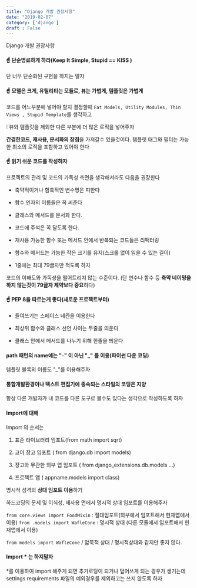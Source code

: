 ```yaml
---
title: "Django 개발 권장사항"
date: "2019-02-07"
category: ['django']
draft : False
---
```


Django 개발 권장사항


#### ☝ 단순명료하게 하라(Keep It Simple, Stupid  == KISS )
단 너무 단순화된 구현을 하지는 말자


#### ☝ 모델은 크게, 유틸리티는 모듈로, 뷰는 가볍게, 템플릿은 가볍게

코드를 어느부분에 넣어야 할지 결정할때
`Fat Models, Utility Modules, Thin Views , Stupid Template`를 생각하고

❕ 뷰와 템플릿을 제외한 다른 부분에 더 많은 로직을 넣어주자

**간결한코드, 재사용, 문서화의 장점**을 가져갈수 있을것이다.
템플릿 태그와 필터는 가능한 최소의 로직을 포함하고 있어야 한다



#### ☝ 읽기 쉬운 코드를 작성하자

프로젝트의 관리 및 코드의 가독성 측면을 생각해서라도 다음을 권장한다

* 축약적이거나 함축적인 변수명은 피한다

* 함수 인자의 이름들은 꼭 써준다

* 클래스와 메서드를 문서화 한다.

* 코드에 주석은 꼭 달도록 한다.

* 재사용 가능한 함수 또는 메서드 안에서 반복되는 코드들은 리팩터링

* 함수와 메서드는 가능한 작은 크기를 유지(스크롤 없이 읽을 수 있는 길이)

* 1줄에는 최대 79글자만 적도록 하자

코드의 이해도와 가독성을 떨어트리지 않는 수준이다.
(단 변수나 함수 등 **축약 네이밍을 하지 않는것이 79글자 제약보다 중요**하다)


#### ☝ PEP 8을 따르는게 좋다(새로운 프로젝트부터)

* 들여쓰기는 스페이스 네칸을 이용한다

* 최상위 함수와 클래스 선언 사이는 두줄을 띄운다

* 클래스 안에서 메서드를 나누기 위해 한줄을 띄운다



#### path 패턴의 name에는 "-" 이 아닌  "_" 를 이용(파이썬 다운 코딩)

템플릿 블록의 이름도  "_"를 이용해주자



#### 통합개발환경이나 텍스트 편집기에 종속되는 스타일의 코딩은 지양

항상 다른 개발자가 내 코드를 다른 도구로 볼수도 있다는 생각으로 작성하도록 하자



#### Import에 대해

Import 의 순서는

1. 표준 라이브러리 임포트(from math import sqrt)

2. 코어 장고 임포트 ( from django.db import models)

3. 장고와 무관한 외부 앱 임포트 ( from django_extensions.db.models ...)

4. 프로젝트 앱 ( appname.models import class)



명시적 성격의 **상대 임포트 이용**하기

하드코딩의 문제 및 이식성, 재사용 면에서 명시적 상대 임포트를 이용해주자

`from core.views import FoodMixin` : 절대임포트(외부에서 임포트해서 현재앱에서이용)
`from .models import WafleCone` : 명시적 상대 (다른 모듈에서 임포트해서 현재앱에서 이용)

`from models import WafleCone` / 암묵적 상대 / 명시적상대와 같지만 좋지 않다.



#### Import * 는 하지말자

*를 이용하여 import 해주게 되면 추가로딩이 되거나 덮어쓰게 되는 경우가 생기는데
settings requirements 파일의 예외경우를 제외하고는 쓰지 않도록 하자
